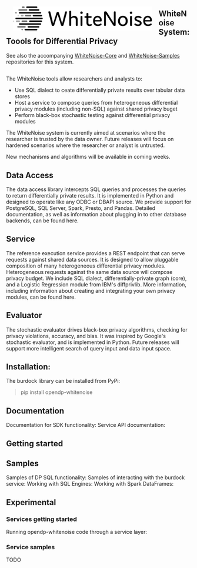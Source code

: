 <a href="https://www.linkedin.com/pulse/microsoft-harvards-institute-quantitative-social-science-john-kahan/"><img src="images/WhiteNoise Logo/SVG/Full_grey.svg" align="left" height="65" vspace="8" hspace="18"></a>
## WhiteNoise System: Toools for Differential Privacy
See also the accompanying [WhiteNoise-Core](https://github.com/opendifferentialprivacy/whitenoise-core) and [WhiteNoise-Samples](https://github.com/opendifferentialprivacy/whitenoise-samples) repositories for this system.

##

The WhiteNoise tools allow researchers and analysts to: 

* Use SQL dialect to ceate differentially private results over tabular data stores
* Host a service to compose queries from heterogeneous differential privacy modules (including non-SQL) against shared privacy buget
* Perform black-box stochastic testing against differential privacy modules

The WhiteNoise system is currently aimed at scenarios where the researcher is trusted by the data owner.  Future releases will focus on hardened scenarios where the researcher or analyst is untrusted.  

New mechanisms and algorithms will be available in coming weeks.


## Data Access

The data access library intercepts SQL queries and processes the queries to return differentially private results.  It is implemented in Python and designed to operate like any ODBC or DBAPI source.  We provide support for PostgreSQL, SQL Server, Spark, Presto, and Pandas. Detailed documentation, as well as information about plugging in to other database backends, can be found here.

## Service

The reference execution service provides a REST endpoint that can serve requests against shared data sources.  It is designed to allow pluggable composition of many heterogeneous differential privacy modules.  Heterogeneous requests against the same data source will compose privacy budget.  We include SQL dialect, differentially-private graph (core), and a Logistic Regression module from IBM's diffprivlib.  More information, including information about creating and integrating your own privacy modules, can be found here.

## Evaluator

The stochastic evaluator drives black-box privacy algorithms, checking for privacy violations, accuracy, and bias.  It was inspired by Google's stochastic evaluator, and is implemented in Python.  Future releases will support more intelligent search of query input and data input space.

## Installation:
The burdock library can be installed from PyPi:
> pip install opendp-whitenoise

## Documentation
Documentation for SDK functionality: <here>
Service API documentation: <here>

## Getting started

## Samples
Samples of DP SQL functionality: <here>
Samples of interacting with the burdock service: <here>
Working with SQL Engines: <exit>
Working with Spark DataFrames: <exit>
  
## Experimental
### Services getting started
Running opendp-whitenoise code through a service layer: <here>
  
### Service samples
TODO
  

  

  
  
  

